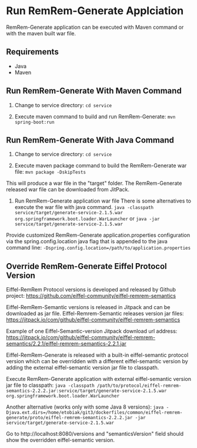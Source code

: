 # Run RemRem-Generate Applciation

RemRem-Generate application can be executed with Maven command or with the maven built war file.

## Requirements

- Java
- Maven


## Run RemRem-Generate With Maven Command

1. Change to service directory: 
`cd service`

1. Execute maven command to build and run RemRem-Generate:
`mvn spring-boot:run`


## Run RemRem-Generate With Java Command

1. Change to service directory: 
`cd service`

2. Execute maven package command to build the RemRem-Generate war file:
`mvn package -DskipTests`

This will produce a war file in the "target" folder.
The RemRem-Generate released war file can be downloaded from JitPack.

1. Run RemRem-Generate application war file
There is some alternatives to execute the war file with java command.
`java -classpath service/target/generate-service-2.1.5.war org.springframework.boot.loader.WarLauncher`
or
`java -jar service/target/generate-service-2.1.5.war`


Provide customized RemRem-Generate application.properties configuration via the spring.config.location java flag that is appended to the java command line:
`-Dspring.config.location=/path/to/application.properties`


## Override RemRem-Generate Eiffel Protocol Version

Eiffel-RemRem Protocol versions is developed and released by Github project:
https://github.com/eiffel-community/eiffel-remrem-semantics

Eiffel-RemRem-Semantic versions is released in Jitpack and can be downloaded as jar file.
Eiffel-Remrem-Semantic releases version jar files:
https://jitpack.io/com/github/eiffel-community/eiffel-remrem-semantics

Example of one Eiffel-Semantic-version Jitpack download url address:
https://jitpack.io/com/github/eiffel-community/eiffel-remrem-semantics/2.2.1/eiffel-remrem-semantics-2.2.1.jar

Eiffel-RemRem-Generate is released with a built-in eiffel-semantic protocol version which can be overridden with a different eiffel-semantic version by adding the external eiffel-semantic version jar file to classpath.

Execute RemRem-Generate application with external eiffel-semantic version jar file to classpath:
`java -classpath /path/to/protocol/eiffel-remrem-semantics-2.2.2.jar:service/target/generate-service-2.1.5.war org.springframework.boot.loader.WarLauncher`

Another alternative (works only with some Java 8 versions):
`java -Djava.ext.dirs=/home/etobiak/git3/dockerfiles/common/eiffel-remrem-generate/proto/eiffel-remrem-semantics-2.2.2.jar -jar service/target/generate-service-2.1.5.war`

Go to http://localhost:8080/versions and "semanticsVersion" field should show the overridden eiffel-semantic version.

